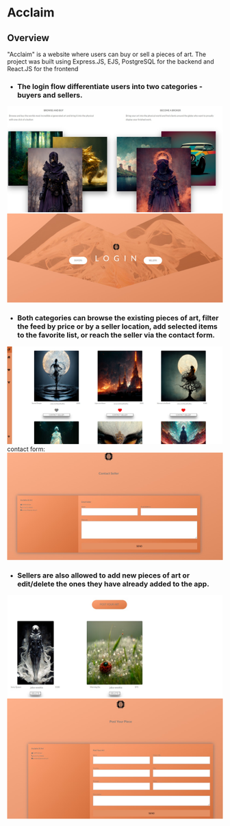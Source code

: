 # Acclaim

## Overview

"Acclaim" is a website where users can buy or sell a pieces of art. The project was built using Express.JS, EJS, PostgreSQL for the backend and React.JS for the frontend

- ### The login flow differentiate users into two categories - buyers and sellers.  
<img src="https://github.com/NadiaPia/Buy-Sell-Listing-Website-/blob/master/project-planning/hero.jpg">
<img src="https://github.com/NadiaPia/Buy-Sell-Listing-Website-/blob/master/project-planning/login.jpg">

- ### Both categories can browse the existing pieces of art, filter the feed by price or by a seller location, add selected items to the favorite list, or reach the seller via the contact form.
<img src="https://github.com/NadiaPia/Buy-Sell-Listing-Website-/blob/master/project-planning/favContact.jpg">
contact form:
<img src="https://github.com/NadiaPia/Buy-Sell-Listing-Website-/blob/master/project-planning/contactForm.jpg">

- ### Sellers are also allowed to add new pieces of art or edit/delete the ones they have already added to the app.
<img src="https://github.com/NadiaPia/Buy-Sell-Listing-Website-/blob/master/project-planning/postArt.jpg">
<img src="https://github.com/NadiaPia/Buy-Sell-Listing-Website-/blob/master/project-planning/addProduct.jpg">


